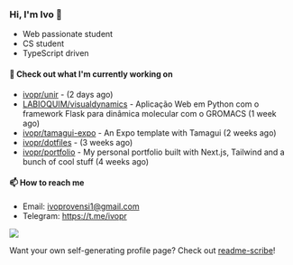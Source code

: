 ### Hi, I'm Ivo 👋

* Web passionate student
* CS student
* TypeScript driven

#### 👷 Check out what I'm currently working on

- [ivopr/unir](https://github.com/ivopr/unir) -  (2 days ago)
- [LABIOQUIM/visualdynamics](https://github.com/LABIOQUIM/visualdynamics) - Aplicação Web em Python com o framework Flask para dinâmica molecular com o GROMACS (1 week ago)
- [ivopr/tamagui-expo](https://github.com/ivopr/tamagui-expo) - An Expo template with Tamagui (2 weeks ago)
- [ivopr/dotfiles](https://github.com/ivopr/dotfiles) -  (3 weeks ago)
- [ivopr/portfolio](https://github.com/ivopr/portfolio) - My personal portfolio built with Next.js, Tailwind and a bunch of cool stuff (4 weeks ago)

#### 📫 How to reach me

- Email: [ivoprovensi1@gmail.com](mailto://ivoprovensi1@gmail.com)
- Telegram: https://t.me/ivopr

![](https://github-readme-stats.vercel.app/api/top-langs/?username=ivopr&langs_count=10&layout=compact&theme=react&hide_border=true&bg_color=0D1117&title_color=5ce1e6&icon_color=5ce1e6)

Want your own self-generating profile page? Check out [readme-scribe](https://github.com/muesli/readme-scribe)!
